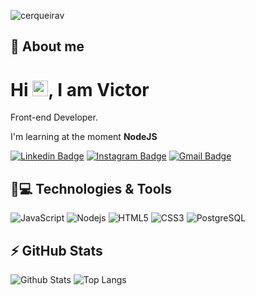 <p align="left"><img src="https://komarev.com/ghpvc/?username=cerqueirav" alt="cerqueirav" /></p>

## 👋 About me

<h1 align = "justify"> Hi <img src="https://media.giphy.com/media/hvRJCLFzcasrR4ia7z/giphy.gif" width="25px">, I am Victor</h1>
<p align = "justify">Front-end Developer. </p>

I'm learning at the moment **NodeJS**


[![Linkedin Badge](https://img.shields.io/badge/-cerqueirav-blue?style=flat-square&logo=Linkedin&logoColor=white&link=https://www.linkedin.com/in/natanael-de-sousa-leite-57980725/)](https://www.linkedin.com/in/victor-cerqueira-8422a9140/)
[![Instagram Badge](https://img.shields.io/badge/-cerqueirav-gray?style=flat-square&logo=instagram&logoColor=white&link=https://www.instagram.com/victorlcer/)](https://www.instagram.com/victorlcer/)
[![Gmail Badge](https://img.shields.io/badge/-victorcerx@gmail.com-c14438?style=flat-square&logo=Gmail&logoColor=white&link=mailto:victorcerx@gmail.com)](mailto:victorcerx@gmail.com)

## 🚀💻 Technologies & Tools

![JavaScript](https://img.shields.io/badge/-JavaScript-black?style=flat-square&logo=javascript)
![Nodejs](https://img.shields.io/badge/-Nodejs-black?style=flat-square&logo=Node.js)
![HTML5](https://img.shields.io/badge/-HTML5-E34F26?style=flat-square&logo=html5&logoColor=white)
![CSS3](https://img.shields.io/badge/-CSS3-1572B6?style=flat-square&logo=css3)
![PostgreSQL](https://img.shields.io/badge/-PostgreSQL-336791?style=flat-square&logo=postgresql)


## ⚡ GitHub Stats

![Github Stats](https://github-readme-stats.vercel.app/api?username=cerqueirav&show_icons=true&count_private=true&show_icons=true&include_all_commits=true)
![Top Langs](https://github-readme-stats.vercel.app/api/top-langs/?username=cerqueirav&hide=TeX&layout=compact)

